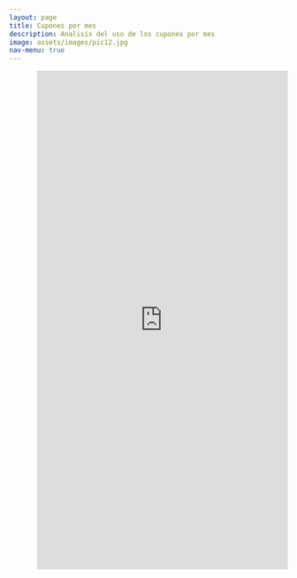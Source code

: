 ```yaml
---
layout: page
title: Cupones por mes
description: Analisis del uso de los cupones por mes
image: assets/images/pic12.jpg
nav-menu: true
---
```


<section id="one">
<iframe width="90%" height="900px" style="border:none;padding-left:10%"  src="https://public.tableau.com/views/demo_posta_cupones_de_un_mes/CuponesMesActual?:showVizHome=no&:embed=true" name="iframe_a"></iframe>
</section>
